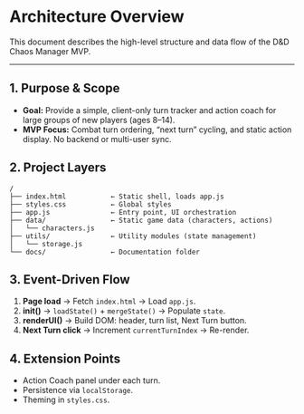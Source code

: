 # Architecture Overview

This document describes the high-level structure and data flow of the D&D Chaos Manager MVP.

---

## 1. Purpose & Scope

- **Goal:** Provide a simple, client-only turn tracker and action coach for large groups of new players (ages 8–14).
- **MVP Focus:** Combat turn ordering, “next turn” cycling, and static action display. No backend or multi-user sync.

## 2. Project Layers

```
/
├── index.html           ← Static shell, loads app.js
├── styles.css           ← Global styles
├── app.js               ← Entry point, UI orchestration
├── data/                ← Static game data (characters, actions)
│   └── characters.js
├── utils/               ← Utility modules (state management)
│   └── storage.js
└── docs/                ← Documentation folder
```

## 3. Event-Driven Flow

1. **Page load** → Fetch `index.html` → Load `app.js`.
2. **init()** → `loadState()` + `mergeState()` → Populate `state`.
3. **renderUI()** → Build DOM: header, turn list, Next Turn button.
4. **Next Turn click** → Increment `currentTurnIndex` → Re-render.

## 4. Extension Points

- Action Coach panel under each turn.
- Persistence via `localStorage`.
- Theming in `styles.css`.

